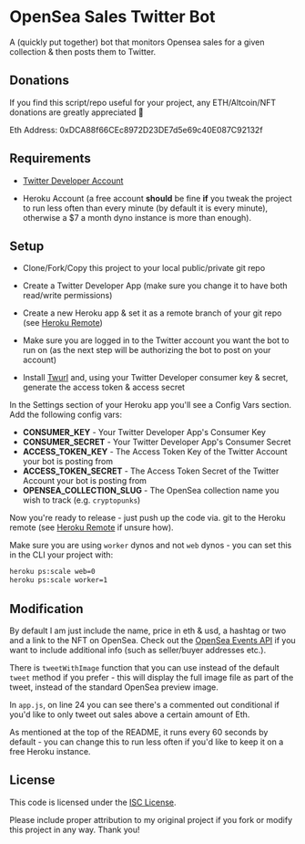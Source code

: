 # OpenSea Sales Twitter Bot

A (quickly put together) bot that monitors Opensea sales for a given collection & then posts them to Twitter.

## Donations

If you find this script/repo useful for your project, any ETH/Altcoin/NFT donations are greatly appreciated 🙏

Eth Address: 0xDCA88f66CEc8972D23DE7d5e69c40E087C92132f

## Requirements

- [Twitter Developer Account](https://developer.twitter.com/en/apply-for-access)

- Heroku Account (a free account **should** be fine **if** you tweak the project to run less often than every minute (by default it is every minute), otherwise a $7 a month dyno instance is more than enough).

## Setup

- Clone/Fork/Copy this project to your local public/private git repo

- Create a Twitter Developer App (make sure you change it to have both read/write permissions)

- Create a new Heroku app & set it as a remote branch of your git repo (see [Heroku Remote](https://devcenter.heroku.com/articles/git#creating-a-heroku-remote))

- Make sure you are logged in to the Twitter account you want the bot to run on (as the next step will be authorizing the bot to post on your account)

- Install [Twurl](https://github.com/twitter/twurl) and, using your Twitter Developer consumer key & secret, generate the access token & access secret

In the Settings section of your Heroku app you'll see a Config Vars section. Add the following config vars:

- **CONSUMER_KEY** - Your Twitter Developer App's Consumer Key
- **CONSUMER_SECRET** - Your Twitter Developer App's Consumer Secret
- **ACCESS_TOKEN_KEY** - The Access Token Key of the Twitter Account your bot is posting from
- **ACCESS_TOKEN_SECRET** - The Access Token Secret of the Twitter Account your bot is posting from
- **OPENSEA_COLLECTION_SLUG** - The OpenSea collection name you wish to track (e.g. `cryptopunks`)

Now you're ready to release - just push up the code via. git to the Heroku remote (see [Heroku Remote](https://devcenter.heroku.com/articles/git#creating-a-heroku-remote) if unsure how).

Make sure you are using `worker` dynos and not `web` dynos - you can set this in the CLI your project with:

```sh
heroku ps:scale web=0
heroku ps:scale worker=1
```

## Modification

By default I am just include the name, price in eth & usd, a hashtag or two and a link to the NFT on OpenSea. Check out the [OpenSea Events API](https://docs.opensea.io/reference#retrieving-asset-events) if you want to include additional info (such as seller/buyer addresses etc.).

There is `tweetWithImage` function that you can use instead of the default `tweet` method if you prefer - this will display the full image file as part of the tweet, instead of the standard OpenSea preview image.

In `app.js`, on line 24 you can see there's a commented out conditional if you'd like to only tweet out sales above a certain amount of Eth.

As mentioned at the top of the README, it runs every 60 seconds by default - you can change this to run less often if you'd like to keep it on a free Heroku instance.

## License

This code is licensed under the [ISC License](https://choosealicense.com/licenses/isc/).

Please include proper attribution to my original project if you fork or modify this project in any way. Thank you!

